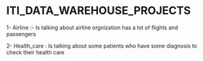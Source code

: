 # ITI_DATA_WAREHOUSE_PROJECTS
1- Airline :- Is talking about airline orgnization has a lot of flights and passengers

2- Health_care : Is talking about some patients who have some diagnosis to check their health care
